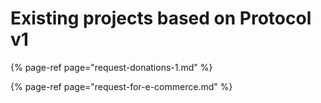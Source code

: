 # Existing projects based on Protocol v1

{% page-ref page="request-donations-1.md" %}

{% page-ref page="request-for-e-commerce.md" %}

